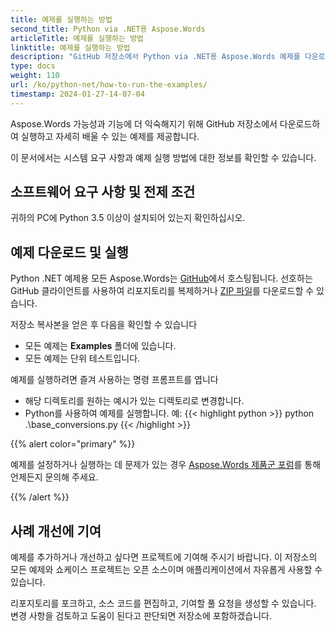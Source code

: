 ```yaml
---
title: 예제를 실행하는 방법
second_title: Python via .NET용 Aspose.Words
articleTitle: 예제를 실행하는 방법
linktitle: 예제를 실행하는 방법
description: "GitHub 저장소에서 Python via .NET용 Aspose.Words 예제를 다운로드하고 이를 실행하여 Aspose.Words 가능성과 기능에 더 익숙해지는 방법을 알아보세요."
type: docs
weight: 110
url: /ko/python-net/how-to-run-the-examples/
timestamp: 2024-01-27-14-07-04
---
```


Aspose.Words 가능성과 기능에 더 익숙해지기 위해 GitHub 저장소에서 다운로드하여 실행하고 자세히 배울 수 있는 예제를 제공합니다.

이 문서에서는 시스템 요구 사항과 예제 실행 방법에 대한 정보를 확인할 수 있습니다.

## 소프트웨어 요구 사항 및 전제 조건

귀하의 PC에 Python 3.5 이상이 설치되어 있는지 확인하십시오.

## 예제 다운로드 및 실행

Python .NET 예제용 모든 Aspose.Words는 [GitHub](https://github.com/aspose-words/Aspose.Words-for-Python-via-.NET)에서 호스팅됩니다. 선호하는 GitHub 클라이언트를 사용하여 리포지토리를 복제하거나 [ZIP 파일](https://github.com/aspose-words/Aspose.Words-for-Python-via-.NET/archive/master.zip)를 다운로드할 수 있습니다.

저장소 복사본을 얻은 후 다음을 확인할 수 있습니다

- 모든 예제는 **Examples** 폴더에 있습니다.
- 모든 예제는 단위 테스트입니다.

예제를 실행하려면 즐겨 사용하는 명령 프롬프트를 엽니다

- 해당 디렉토리를 원하는 예시가 있는 디렉토리로 변경합니다.
- Python를 사용하여 예제를 실행합니다. 예:
{{< highlight python >}}
python .\base_conversions.py
{{< /highlight >}}

{{% alert color="primary" %}}

예제를 설정하거나 실행하는 데 문제가 있는 경우 [Aspose.Words 제품군 포럼](https://forum.aspose.com/c/words/8)를 통해 언제든지 문의해 주세요.

{{% /alert %}}

## 사례 개선에 기여

예제를 추가하거나 개선하고 싶다면 프로젝트에 기여해 주시기 바랍니다. 이 저장소의 모든 예제와 쇼케이스 프로젝트는 오픈 소스이며 애플리케이션에서 자유롭게 사용할 수 있습니다.

리포지토리를 포크하고, 소스 코드를 편집하고, 기여할 풀 요청을 생성할 수 있습니다. 변경 사항을 검토하고 도움이 된다고 판단되면 저장소에 포함하겠습니다.
